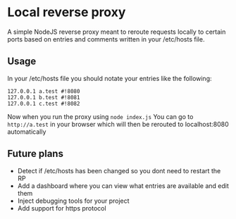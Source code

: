 # Local reverse proxy
A simple NodeJS reverse proxy meant to reroute requests locally to certain ports based on entries and comments written in your /etc/hosts file.

## Usage
In your /etc/hosts file you should notate your entries like the following:
```hosts
127.0.0.1 a.test #!8080
127.0.0.1 b.test #!8081
127.0.0.1 c.test #!8082
```

Now when you run the proxy using `node index.js` You can go to `http://a.test` in your browser which will then be rerouted to localhost:8080 automatically

## Future plans
 - Detect if /etc/hosts has been changed so you dont need to restart the RP
 - Add a dashboard where you can view what entries are available and edit them
 - Inject debugging tools for your project
 - Add support for https protocol